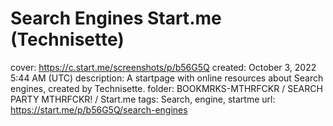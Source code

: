 # Search Engines Start.me (Technisette)

cover: https://c.start.me/screenshots/p/b56G5Q
created: October 3, 2022 5:44 AM (UTC)
description: A startpage with online resources about Search engines, created by Technisette.
folder: BOOKMRKS-MTHRFCKR / SEARCH PARTY MTHRFCKR! / Start.me
tags: Search, engine, startme
url: https://start.me/p/b56G5Q/search-engines